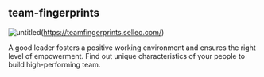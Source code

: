 ## team-fingerprints

![untitled](https://teamfingerprints.selleo.com/fingerprints.logo.png)(https://teamfingerprints.selleo.com/)

A good leader fosters a positive working environment and ensures the right level of empowerment. Find out unique characteristics of your people to build high-performing team.

